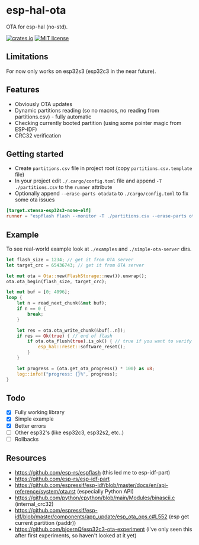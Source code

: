 # esp-hal-ota
OTA for esp-hal (no-std).

[![crates.io](https://img.shields.io/crates/v/esp-hal-ota.svg)](https://crates.io/crates/esp-hal-ota)
[![MIT license](https://img.shields.io/github/license/mashape/apistatus.svg)]()

## Limitations
For now only works on esp32s3 (esp32c3 in the near future).

## Features
- Obviously OTA updates
- Dynamic partitions reading (so no macros, no reading from partitions.csv) - fully automatic
- Checking currently booted partition (using some pointer magic from ESP-IDF)
- CRC32 verification

## Getting started
- Create `partitions.csv` file in project root (copy `partitions.csv.template` file)
- In your project edit `./.cargo/config.toml` file and append `-T ./partitions.csv` to the `runner` attribute
- Optionally append `--erase-parts otadata` to `./cargo/config.toml` to fix some ota issues

```toml
[target.xtensa-esp32s3-none-elf]
runner = "espflash flash --monitor -T ./partitions.csv --erase-parts otadata"
```

## Example
To see real-world example look at `./examples` and `./simple-ota-server` dirs.

```rust
let flash_size = 1234; // get it from OTA server
let target_crc = 65436743; // get it from OTA server

let mut ota = Ota::new(FlashStorage::new()).unwrap();
ota.ota_begin(flash_size, target_crc);

let mut buf = [0; 4096];
loop {
    let n = read_next_chunk(&mut buf);
    if n == 0 {
        break;
    }

    let res = ota.ota_write_chunk(&buf[..n]);
    if res == Ok(true) { // end of flash
        if ota.ota_flush(true).is_ok() { // true if you want to verify crc reading flash
            esp_hal::reset::software_reset();
        }
    }

    let progress = (ota.get_ota_progress() * 100) as u8;
    log::info!("progress: {}%", progress);
}
```

## Todo
- [x] Fully working library
- [x] Simple example
- [x] Better errors
- [ ] Other esp32's (like esp32c3, esp32s2, etc..)
- [ ] Rollbacks

## Resources
- https://github.com/esp-rs/espflash (this led me to esp-idf-part)
- https://github.com/esp-rs/esp-idf-part
- https://github.com/espressif/esp-idf/blob/master/docs/en/api-reference/system/ota.rst (especially Python API)
- https://github.com/python/cpython/blob/main/Modules/binascii.c (internal_crc32)
- https://github.com/espressif/esp-idf/blob/master/components/app_update/esp_ota_ops.c#L552 (esp get current partition (paddr))
- https://github.com/bjoernQ/esp32c3-ota-experiment (i've only seen this after first experiments, so haven't looked at it yet)
